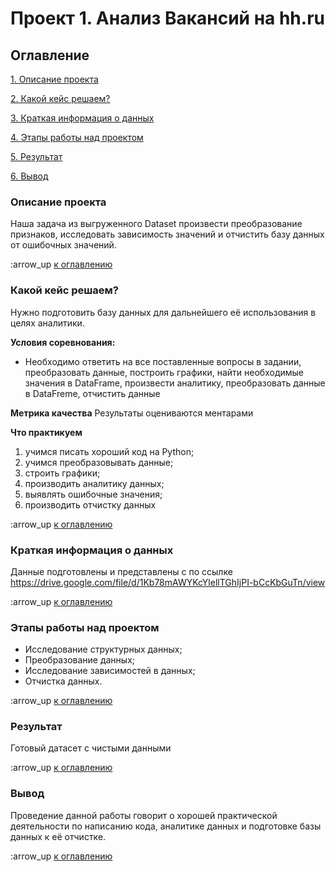 # Проект 1. Анализ Вакансий на hh.ru

## Оглавление
[1. Описание проекта](https://github.com/Shvedov58/Homework/blob/main/prodject_1/README.md#Описание-проекта)

[2. Какой кейс решаем?](https://github.com/Shvedov58/Homework/blob/main/prodject_1/README.md#Какой-кейс-решаем)

[3. Краткая информация о данных](https://github.com/Shvedov58/Homework/blob/main/prodject_1/README.md#Краткая-информация-о-данных)

[4. Этапы работы над проектом](https://github.com/Shvedov58/Homework/blob/main/prodject_1/README.md#Этапы-работы-над-проектом)

[5. Результат](https://github.com/Shvedov58/Homework/blob/main/prodject_1/README.md#Результат)

[6. Вывод](https://github.com/Shvedov58/Homework/blob/main/prodject_1/README.md#Вывод)

### Описание проекта
Наша задача из выгруженного Dataset  произвести преобразование признаков, исследовать зависимость значений и отчистить базу данных от ошибочных значений.

:arrow_up [к оглавлению](https://github.com/Shvedov58/Homework/blob/main/prodject_1/README.md#Оглавление)

### Какой кейс решаем?
Нужно подготовить базу данных для дальнейшего её использования в целях аналитики.

**Условия соревнования:**
- Необходимо ответить на все поставленные вопросы в задании, преобразовать данные, построить графики, найти необходимые значения в DataFrame, произвести аналитику, преобразовать данные в DataFreme, отчистить данные

**Метрика качества**
Результаты оцениваются ментарами 

**Что практикуем**
1) учимся писать хороший код на Python;
2) учимся преобразовывать данные;
3) строить графики;
4) производить аналитику данных;
5) выявлять ошибочные значения;
6) производить отчистку данных

:arrow_up [к оглавлению](https://github.com/Shvedov58/Homework/blob/main/prodject_1/README.md#Оглавление)

### Краткая информация о данных
Данные подготовлены и представлены с по ссылке https://drive.google.com/file/d/1Kb78mAWYKcYlellTGhIjPI-bCcKbGuTn/view

:arrow_up [к оглавлению](https://github.com/Shvedov58/Homework/blob/main/prodject_1/README.md#Оглавление)

### Этапы работы над проектом
- Исследование структурных данных;
- Преобразование данных;
- Исследование зависимостей в данных;
- Отчистка данных.

:arrow_up [к оглавлению](https://github.com/Shvedov58/Homework/blob/main/prodject_1/README.md#Оглавление)

### Результат
Готовый датасет с чистыми данными

:arrow_up [к оглавлению](https://github.com/Shvedov58/Homework/blob/main/prodject_1/README.md#Оглавление)

### Вывод
Проведение данной работы говорит о хорошей практической деятельности по написанию кода, аналитике данных и подготовке базы данных к её отчистке. 

:arrow_up [к оглавлению](https://github.com/Shvedov58/Homework/blob/main/prodject_1/README.md#Оглавление)